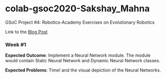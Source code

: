 # colab-gsoc2020-Sakshay_Mahna
GSoC Project #4: Robotics-Academy Exercises on Evolutionary Robotics

Link to the [Blog Post](https://theroboticsclub.github.io/colab-gsoc2020-Sakshay_Mahna/)

### Week #1
**Expected Outcome**: Implement a Neural Network module. The module would contain Static Neural Network and Dynamic Neural Network classes.

**Expected Problems**: Time! and the visual depiction of the Neural Networks.
